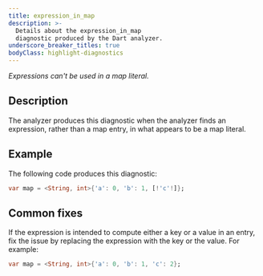 ```yaml
---
title: expression_in_map
description: >-
  Details about the expression_in_map
  diagnostic produced by the Dart analyzer.
underscore_breaker_titles: true
bodyClass: highlight-diagnostics
---
```


_Expressions can't be used in a map literal._

## Description

The analyzer produces this diagnostic when the analyzer finds an
expression, rather than a map entry, in what appears to be a map literal.

## Example

The following code produces this diagnostic:

```dart
var map = <String, int>{'a': 0, 'b': 1, [!'c'!]};
```

## Common fixes

If the expression is intended to compute either a key or a value in an
entry, fix the issue by replacing the expression with the key or the value.
For example:

```dart
var map = <String, int>{'a': 0, 'b': 1, 'c': 2};
```
